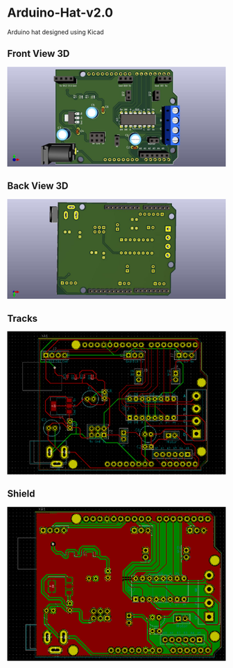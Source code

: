 # Arduino-Hat-v2.0
Arduino hat designed using Kicad

## Front View 3D
![Front_View](https://github.com/mananrg/Arduino-Hat-v2.0/blob/master/Front_Arduino_Hat_V2.0.jpg)

## Back View 3D
![Back_View](https://github.com/mananrg/Arduino-Hat-v2.0/blob/master/Back_Arduino_Hat_V2.0.jpg)

## Tracks 
![Tracks](https://github.com/mananrg/Arduino-Hat-v2.0/blob/master/Tracks.png)

## Shield
![Shield](https://github.com/mananrg/Arduino-Hat-v2.0/blob/master/Shield.png)
